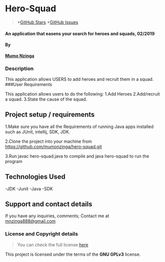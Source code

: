 #  Hero-Squad
>*[GitHub Stars](https://github.com/mumonzinga/hero-squad/stargazers) *[GitHub Issues](https://github.com/mumonzinga/ceasercipher/issues)

#### An application that easens your search for heroes and squads, 02/2019

#### By
**[Mumo Nzinga](https://github.com/mumonzinga)**

### Description

This application allows USERS to add heroes and recruit them in a squad.
 ###User Requirements

This application allows users to do the following:
1.Add Heroes
2.Add/recruit a squad.
3.State the cause of the squad.


## Project setup / requirements
1.Make sure you have all the Requirements of running Java apps installed such as JUnit, intellij, SDK, JDK.

2.Clone the project into your machine from https://github.com/mumonzinga/hero-squad.git

3.Run javac hero-squad.java to compile and java hero-squad to run the program

## Technologies Used

-JDK
-Junit
-Java
-SDK

## Support and contact details
If you have any inquiries, comments; Contact me at mnzinga888@gmail.com


### License and Copyright details
>You can check the full license [here](https://github.com/mumonzinga/LICENSE.git)

This project is licensed under the terms of the **GNU GPLv3** license.





